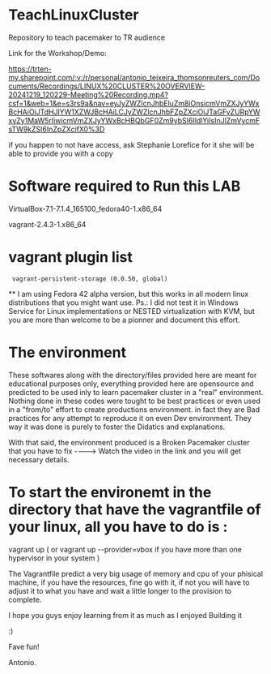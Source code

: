 # TeachLinuxCluster
Repository to teach pacemaker to TR audience

Link for the Workshop/Demo: 

https://trten-my.sharepoint.com/:v:/r/personal/antonio_teixeira_thomsonreuters_com/Documents/Recordings/LINUX%20CLUSTER%20OVERVIEW-20241219_120229-Meeting%20Recording.mp4?csf=1&web=1&e=s3rs9a&nav=eyJyZWZlcnJhbEluZm8iOnsicmVmZXJyYWxBcHAiOiJTdHJlYW1XZWJBcHAiLCJyZWZlcnJhbFZpZXciOiJTaGFyZURpYWxvZy1MaW5rIiwicmVmZXJyYWxBcHBQbGF0Zm9ybSI6IldlYiIsInJlZmVycmFsTW9kZSI6InZpZXcifX0%3D

if you happen to not have access, ask Stephanie Lorefice for it she will be able to provide you with a copy

# Software required to Run this LAB

  VirtualBox-7.1-7.1.4_165100_fedora40-1.x86_64

  vagrant-2.4.3-1.x86_64

   # vagrant plugin list
     vagrant-persistent-storage (0.0.50, global)
 

  ** I am using Fedora 42 alpha version, but this works in all modern linux distributions that you might want use.
  Ps.: I did not test it in Windows Service for Linux implementations or NESTED virtualization with KVM, but you are more than welcome to be a pionner and document this effort.

  # The environment

  These softwares along with the directory/files provided here are meant for educational purposes only, everything provided here are opensource and predicted to be used inly to learn pacemaker cluster in a "real" environment.
  Nothing done in these codes were tought to be best practices or even used in a "from/to" effort to create productions environment. in fact they are Bad practices for any attempt to reproduce it on even Dev environment. 
  They way it was done is purely to foster the Didatics and explanations.

  With that said, the environment produced is a Broken Pacemaker cluster that you have to fix ----> Watch the video in the link and you will get necessary details.

  # To start the environemt in the directory that have the vagrantfile of your linux, all you have to do is :

  vagrant up ( or vagrant up --provider=vbox if you have more than one hypervisor in your system )

The Vagrantfile predict a very big usage of memory and cpu of your phisical machine, if you have the resources, fine go with it, if not you will have to adjust it to what you have and wait a little longer to the provision to complete.


I hope you guys enjoy learning from it as much as I enjoyed Building it

:)

Fave fun!

Antonio.

  

